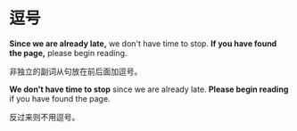 # 逗号

**Since we are already late,** we don't have time to stop.
**If you have found the page,** please begin reading.

非独立的副词从句放在前后面加逗号。

**We don't have time to stop** since we are already late.
**Please begin reading** if you have found the page.

反过来则不用逗号。